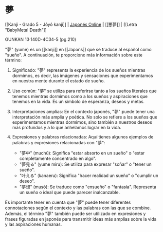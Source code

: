 # 夢

[[Kanji - Grado 5 - Jôyô kanji]] | [Japonés Online](http://japonesonline.com/kanjis/busqueda/?s=%E5%A4%A2&x=0&y=0) | [[悪夢]] | [[Letra "BabyMetal Death"]]

GUNKAN 13·140D-4C34-5 (pg.210)

"夢" (yume) es un [[kanji]] en [[Japons]] que se traduce al español como "sueño". A continuación, te proporciono más información sobre este término:

1. Significado: "夢" representa la experiencia de los sueños mientras dormimos, es decir, las imágenes y sensaciones que experimentamos en nuestra mente durante el estado de sueño.
    
2. Uso común: "夢" se utiliza para referirse tanto a los sueños literales que tenemos mientras dormimos como a los sueños y aspiraciones que tenemos en la vida. Es un símbolo de esperanza, deseos y metas.
    
3. Interpretaciones amplias: En el contexto japonés, "夢" puede tener una interpretación más amplia y poética. No solo se refiere a los sueños que experimentamos mientras dormimos, sino también a nuestros deseos más profundos y a lo que anhelamos lograr en la vida.
    
4. Expresiones y palabras relacionadas: Aquí tienes algunos ejemplos de palabras y expresiones relacionadas con "夢":
    
    - "夢中" (muchū): Significa "estar absorto en un sueño" o "estar completamente concentrado en algo".
    - "夢見る" (yume miru): Se utiliza para expresar "soñar" o "tener un sueño".
    - "叶える" (kanaeru): Significa "hacer realidad un sueño" o "cumplir un deseo".
    - "夢想" (musō): Se traduce como "ensueño" o "fantasía". Representa un sueño o ideal que puede parecer inalcanzable.

Es importante tener en cuenta que "夢" puede tener diferentes connotaciones según el contexto y las palabras con las que se combine. Además, el término "夢" también puede ser utilizado en expresiones y frases figuradas en japonés para transmitir ideas más amplias sobre la vida y las aspiraciones humanas.